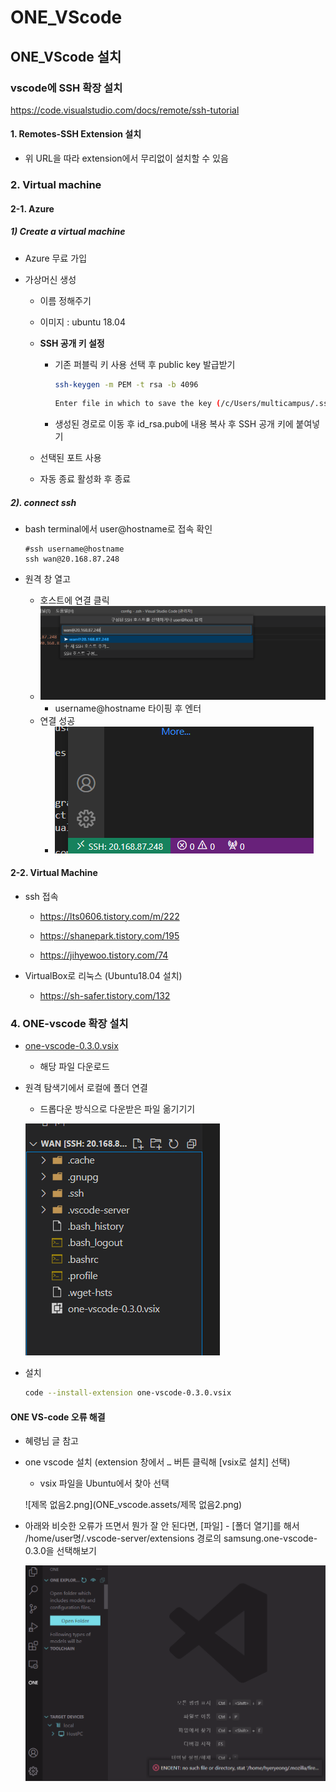 # ONE_VScode

## ONE_VScode 설치

### vscode에 SSH 확장 설치

https://code.visualstudio.com/docs/remote/ssh-tutorial

#### 1. Remotes-SSH Extension 설치

- 위 URL을 따라 extension에서 무리없이 설치할 수 있음

### 2. Virtual machine

#### 2-1. Azure

##### 1) Create a virtual machine 

- Azure 무료 가입

- 가상머신 생성

    - 이름 정해주기

    - 이미지 : ubuntu 18.04

    - **SSH 공개 키 설정**

        - 기존 퍼블릭 키 사용 선택 후 public key 발급받기

            ```bash
            ssh-keygen -m PEM -t rsa -b 4096
            ```

            ```bash
            Enter file in which to save the key (/c/Users/multicampus/.ssh/id_rsa): 
            ```

        - 생성된 경로로 이동 후 id_rsa.pub에 내용 복사 후 SSH 공개 키에 붙여넣기

    - 선택된 포트 사용 

    - 자동 종료 활성화 후 종료 

##### 2). connect ssh

- bash terminal에서 user@hostname로 접속 확인

    ```
    #ssh username@hostname
    ssh wan@20.168.87.248
    ```

- 원격 창 열고 

    - 호스트에 연결 클릭 
    - ![image-20220830105400788](one_vscode.assets/image-20220830105400788.png)
        - username@hostname 타이핑 후 엔터
    - 연결 성공
        - ![image-20220830105416814](one_vscode.assets/image-20220830105416814.png)

    

#### 2-2. Virtual Machine 

- ssh 접속 

    - https://lts0606.tistory.com/m/222

    - https://shanepark.tistory.com/195

    - https://jihyewoo.tistory.com/74

- VirtualBox로 리눅스 (Ubuntu18.04 설치)
    - https://sh-safer.tistory.com/132

### 4. ONE-vscode 확장 설치

- [one-vscode-0.3.0.vsix](https://github.com/Samsung/ONE-vscode/releases/download/0.3.0/one-vscode-0.3.0.vsix) 

    - 해당 파일 다운로드 

- 원격 탐색기에서 로컬에 폴더 연결

    - 드롭다운 방식으로 다운받은 파일 옮기기기

    ![image-20220830110757031](one_vscode.assets/image-20220830110757031.png)

- 설치

    ```bash
    code --install-extension one-vscode-0.3.0.vsix
    ```

####  ONE VS-code 오류 해결

- 혜령님 글 참고 

- one vscode 설치 (extension 창에서 `…` 버튼 클릭해 [vsix로 설치] 선택)

    - vsix 파일을 Ubuntu에서 찾아 선택

    ![제목 없음2.png](ONE_vscode.assets/제목 없음2.png)

- 아래와 비슷한 오류가 뜨면서 뭔가 잘 안 된다면, [파일] - [폴더 열기]를 해서 /home/user명/.vscode-server/extensions 경로의 samsung.one-vscode-0.3.0을 선택해보기

    ![KakaoTalk_20220830_155847055](ONE_vscode.assets/KakaoTalk_20220830_155847055.png)

